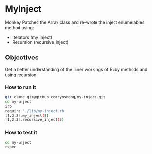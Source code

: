 # MyInject
Monkey Patched the Array class and re-wrote the inject enumerables method using:
+ Iterators (my_inject)
+ Recursion (recursive_inject)

## Objectives
Get a better understanding of the inner workings of Ruby methods and using recursion.

### How to run it
```sh
git clone git@github.com:yoshdog/my-inject.git
cd my-inject
irb
require './lib/my-inject.rb'
[1,2,3].my_inject(5)
[1,2,3].recursive_inject(5)
```

### How to test it
```sh
cd my-inject
rspec
```